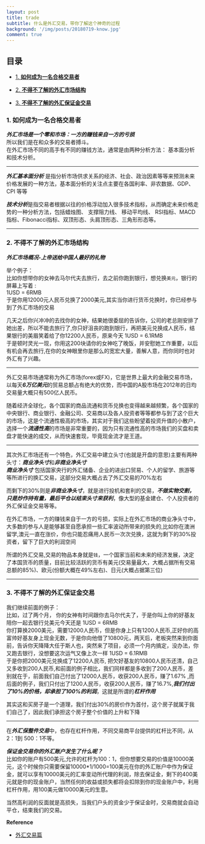 ```yaml
---
layout: post
title: trade
subtitle: 什么是外汇交易，带你了解这个神奇的过程      
background: '/img/posts/20180719-know.jpg'
comment: true
---
```


## 目录

- [1. **如何成为一名合格交易者**](#1)

- [2. **不得不了解的外汇市场结构**](#2)

- [3. **不得不了解的外汇保证金交易**](#3)

<h3 id="1">1. 如何成为一名合格交易者</h3>

***外汇市场是一个零和市场：一方的赚钱来自一方的亏损***   
所以我们是在和众多的交易者搏斗。   
在外汇市场不同的高手有不同的赚钱方法，通常是由两种分析方法： 基本面分析和技术分析。   

---
***外汇基本面分析*** 是指分析市场供求关系的经济、社会、政治因素等等来预测未来价格发展的一种方法，基本面分析的关注点主要在各国利率、非农数据、GDP、CPI 等等    


***技术分析***是指交易者根据以往的价格浮动加入很多技术指标，从而确定未来价格走势的一种分析方法，包括蜡烛图、 支撑阻力线、 移动平均线、 RSI指标、MACD指标、Fibonacci指标、双顶形态、头肩顶形态、三角形形态等。

---   

<h3 id="2">2. 不得不了解的外汇市场结构</h3>

***外汇市场概况-上帝送给中国人最好的礼物***   

举个例子：   
比如你想带你的女神去马尔代夫去旅行，去之前你跑到银行，想兑换`美元`，银行的屏幕上写着 :   
	1USD = 6RMB   
于是你用12000元人民币兑换了2000美元,其实当你进行货币兑换时，你已经参与到了外汇市场的交易   

几天之后你兴冲冲的去找你的女神，结果她很委屈的告诉你，公司的老总刚安排了她出差，所以不能去旅行了,你只好沮丧的跑到银行，再把美元兑换成人民币，结果银行的美眉笑着给了你12200人民币，原来今天
	1USD = 6.1RMB   
于是顿时灵光一现，你用这200块请你的女神吃了晚饭，并安慰她工作重要，以后有机会再去旅行,在你的女神眼里你是那么的宽宏大量，善解人意，而你同时也对外汇有了兴趣。   

---
外汇交易市场通常称为外汇市场(forex或FX)，它是世界上最大的金融交易市场，以每天***6万亿美元***的贸易总额占有绝大的优势，而中国的A股市场在2012年的日均交易量大概只有500亿人民币。  

随着经济全球化，各个国家的商品流通和货币兑换也变得越来越频繁，各个国家的中央银行、商业银行、金融公司、交易商以及各人投资者等等都参与到了这个巨大的市场，这是个流通性极高的市场，其实对于我们这些盼望着投资升值的小散户，选择一个***流通性高***的市场是非常重要的，因为只有流通性高的市场我们的买盘和卖盘才能快速的成交，从而快速套现，毕竟现金流才是王道。

---  
其次外汇市场还有一个特色，外汇交易中建立头寸(也就是开盘的意思)主要有两种头寸：***商业净头寸***和***非商业净头寸***    
***商业净头寸*** 包括国家央行的外汇储备、企业的进出口贸易、个人的留学、旅游等等所进行的换汇交易，这部分交易大概占去了外汇交易的70%左右   

而剩下的30%则是***非商业净头寸***，就是进行投机和套利的交易，***不做实物交割，只是炒作持有量，最后平仓以结束头寸来获利***，像大型的基金建仓、个人投资者的外汇保证金交易等等。  

在外汇市场，一方的赚钱来自于一方的亏损，实际上在外汇市场的商业净头寸中，大多数的参与人是能够甚至自愿承担一些汇率波动所带来的损失的,比如你在澳洲留学,澳元一直在涨价，你也只能忍痛用人民币一次次兑换，这就为剩下的30%投资者，留下了巨大的利润空间   

所谓的外汇交易,交易的物品本身就是`钱`，一个国家当前和未来的经济发展，决定了本国货币的质量，目前比较活跃的货币有美元(交易量最大，大概占据所有交易总额的85%)、欧元(份额大概在49%左右)、日元(大概占据第三位)

---
<h3 id="3">3. 不得不了解的外汇保证金交易</h3>

我们继续前面的例子：   
比如，过了两个月，   你的女神有时间跟你去马尔代夫了，于是你叫上你的好基友陪你一起去银行兑美元今天还是
	1USD = 6RMB  
你打算换2000美元，需要12000人民币，但是你身上只有1200人民币,正好你的高富帅好基友身上现金无数，于是你向他借了10800元，两天后，老板突然来到你面前，告诉你天降降大任于斯人也，突然来了项目，必须一个月内搞定，没办法，你又跑去银行，没想要这次运气又像上次一样
	1USD = 6.1RMB   
于是你把2000美元兑换成了12200人民币,
把欠好基友的10800人民币还清，自己又多收到200人民币,和前面的例子相比，我们同样都是多收到了200人民币，差别就在于，前面我们自己付出了12000人民币，收获200人民币，赚了1.67% ,而后面的例子，我们只付出了1200人民币，收获200人民币，赚了16.7%,***我们付出了10%的价格，却承担了100%的利润***，这就是所谓的***杠杆作用***   

其实这和买房子是一个道理，我们付出30%的房价作为首付，这个房子就属于我们自己了，因此我们承担这个房子整个价值的上升和下降

---
在***外汇保整件交易***中，也存在杠杆作用，不同交易商平台提供的杠杆比不同，从2：1到 500：1不等。   

***保证金交易你的外汇账户发生了什么呢？***   
比如你的账户有500美元,允许的杠杆为100：1，但你想要交易的价值是10000美元，这个时候你只需要保留10000*1/1000=100美元在你的外汇账户中作为保证金，就可以享有10000美元的汇率变动所代理的利润，除去保证金，剩下的400美元就是你的现金账户，当然任何的收益或损失都将会扣除到你的现金账户中，利用杠杆作用，用100美元做10000美元的生意。    

当然高利润的反面就是高损失，当我们户头的资金少于保证金时，交易商就会自动平仓，结束我们的交易。

**Reference**

- [外汇交易篇](https://mp.weixin.qq.com/s?__biz=MzI5MDc4MjU4MQ==&mid=2247483710&idx=3&sn=97839e95a6069456fffcd0f0ba16fe67&scene=21#wechat_redirect)
